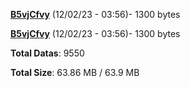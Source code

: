 [**B5vjCfvy**](/data/B5vjCfvy.txt) (12/02/23 - 03:56)- 1300 bytes

[**B5vjCfvy**](/data/B5vjCfvy.txt) (12/02/23 - 03:56)- 1300 bytes

**Total Datas**: 9550

**Total Size**: 63.86 MB / 63.9 MB